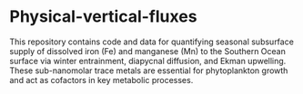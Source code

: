 # Physical-vertical-fluxes
This repository contains code and data for quantifying seasonal subsurface supply of dissolved iron (Fe) and manganese (Mn) to the Southern Ocean surface via winter entrainment, diapycnal diffusion, and Ekman upwelling. These sub-nanomolar trace metals are essential for phytoplankton growth and act as cofactors in key metabolic processes.
